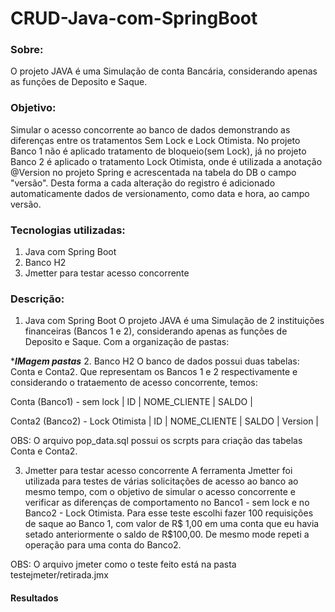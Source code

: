 # CRUD-Java-com-SpringBoot

### Sobre:
O projeto JAVA é uma Simulação de conta Bancária, considerando apenas as funções de Deposito e Saque.

### Objetivo: 
Simular o acesso concorrente ao banco de dados demonstrando as diferenças entre os tratamentos Sem Lock e Lock Otimista. 
No projeto Banco 1 não é aplicado tratamento de bloqueio(sem Lock), já no projeto Banco 2 é aplicado o tratamento Lock Otimista, onde é utilizada a anotação @Version no projeto Spring e acrescentada na tabela do DB o campo "versão". Desta forma a cada alteração do registro é adicionado automaticamente dados de versionamento, como data e hora, ao campo versão.

### Tecnologias utilizadas:
1. Java com Spring Boot
2. Banco H2
3. Jmetter para testar acesso concorrente

### Descrição:
1. Java com Spring Boot
O projeto JAVA é uma Simulação de 2 instituições financeiras (Bancos 1 e 2), considerando apenas as funções de Deposito e Saque. Com a organização de pastas:

******IMagem pastas*****
2. Banco H2
O banco de dados possui duas tabelas: Conta e Conta2. Que representam os Bancos 1 e 2 respectivamente e considerando o trataemento de acesso concorrente, temos:

Conta (Banco1) - sem lock
| ID | NOME_CLIENTE | SALDO |

Conta2 (Banco2) - Lock Otimista
| ID | NOME_CLIENTE | SALDO | Version |

OBS: O arquivo pop_data.sql possui os scrpts para criação das tabelas Conta e Conta2.

3. Jmetter para testar acesso concorrente
A ferramenta Jmetter foi utilizada para testes de várias solicitações de acesso ao banco ao mesmo tempo, com o objetivo de simular o acesso concorrente e verificar as diferenças de comportamento no Banco1 - sem lock e no Banco2 - Lock Otimista. Para esse teste escolhi fazer 100 requisições de saque ao Banco 1, com valor de R$ 1,00 em uma conta que eu havia setado anteriormente o saldo de R$100,00. De mesmo mode repeti a operação para uma conta do Banco2.

OBS: O arquivo jmeter como o teste feito está na pasta testejmeter/retirada.jmx

#### Resultados






